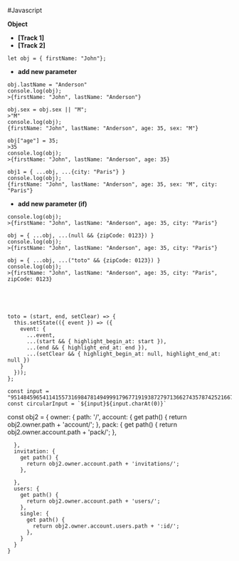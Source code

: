#Javascript

**Object** 

* **[Track 1]** 
* **[Track 2]** 
```
let obj = { firstName: "John"};
```

* **add new parameter**

```
obj.lastName = "Anderson"
console.log(obj);
>{firstName: "John", lastName: "Anderson"}

obj.sex = obj.sex || "M";
>"M"
console.log(obj);
{firstName: "John", lastName: "Anderson", age: 35, sex: "M"}

obj["age"] = 35;
>35
console.log(obj);
>{firstName: "John", lastName: "Anderson", age: 35}

obj1 = { ...obj, ...{city: "Paris"} }
console.log(obj);
{firstName: "John", lastName: "Anderson", age: 35, sex: "M", city: "Paris"}
```

* **add new parameter (if)**

```
console.log(obj);
>{firstName: "John", lastName: "Anderson", age: 35, city: "Paris"}

obj = { ...obj, ...(null && {zipCode: 0123}) }
console.log(obj);
>{firstName: "John", lastName: "Anderson", age: 35, city: "Paris"}

obj = { ...obj, ...("toto" && {zipCode: 0123}) }
console.log(obj);
>{firstName: "John", lastName: "Anderson", age: 35, city: "Paris", zipCode: 0123}





toto = (start, end, setClear) => {
  this.setState(({ event }) => ({
    event: {
      ...event,
      ...(start && { highlight_begin_at: start }),
      ...(end && { highlight_end_at: end }),
      ...(setClear && { highlight_begin_at: null, highlight_end_at: null })
    }
  }));
};
```

```
const input = "951484596541141557316984781494999179677191938727971366274357874252166721759"
const circularInput = `${input}${input.charAt(0)}`
```

const obj2 = {
  owner: {
    path: '/',
    account: {
      get path() {
        return obj2.owner.path + 'account/';
      },
      pack: {
        get path() {
          return obj2.owner.account.path + 'pack/';
        },
      
      },
      invitation: {
        get path() {
          return obj2.owner.account.path + 'invitations/';
        },
   
      },
      users: {
        get path() {
          return obj2.owner.account.path + 'users/';
        },
        single: {
          get path() {
            return obj2.owner.account.users.path + ':id/';
          },
        }
      }
    }
